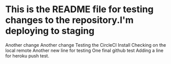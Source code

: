 # This is the README file for testing changes to the repository.I'm deploying to staging

Another change
Another change
Testing the CircleCI Install
Checking on the local remote
Another new line for testing
One final github test
Adding a line for heroku push test.
